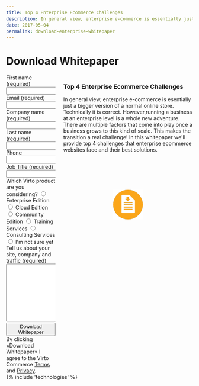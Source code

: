 ```yaml
---
title: Top 4 Enterprise Ecommerce Challenges
description: In general view, enterprise e-commerce is essentially just a bigger version of a normal online store. Technically it is correct. However,running a business at an enterprise level is a whole new adventure. There are multiple factors that come into play once a business grows to this kind of scale. This makes the transition a real challenge! In this whitepaper we'll provide top 4 challenges that enterprise ecommerce websites face and their best solutions.
date: 2017-05-04
permalink: download-enterprise-whitepaper
---
```

<div class="roadmap __responsive">
	<h1 class="head-title">Download Whitepaper</h1>
	<div class="columns">
		<div class="column">
			<div class="block">
                <form method="post">
                    <input id="Contact[Subject]" type="hidden" name="Contact[Subject]" value="Download Top 4 Enterprise Ecommerce Challenges Whitepaper" />
                    <input id="Contact[RedirectUrl]" type="hidden" name="Contact[RedirectUrl]" value="~/assets/files/enterprise-whitepaper.pdf" />
                    <div class="column">
                        <div class="control-group">
                            <label for="FullName">First name (required)</label>
                            <input id="Contact[FirstName]" tabindex="1" type="text" name="Contact[FirstName]" class="form-input" required="required" autocomplete="given-name" />
                        </div>
                        <div class="control-group">
                            <label for="Email">Email (required)</label>
                            <input id="Contact[Email]" tabindex="3" type="text" name="Contact[Email]" class="form-input" required="required" autocomplete="email" />
                        </div>
                        <div class="control-group">
                            <label for="CompanyName">Company name (required)</label>
                            <input id="Contact[CompanyName]" tabindex="5" type="text" name="Contact[CompanyName]" class="form-input" required="required" autocomplete="organization" />
                        </div>
                    </div>
                    <div class="column">
                        <div class="control-group">
                            <label for="LastName">Last name (required)</label>
                            <input id="Contact[LastName]" tabindex="2" type="text" name="Contact[LastName]" class="form-input" required="required" autocomplete="family-name" />
                        </div>
                        <div class="control-group">
                            <label for="Phone">Phone</label>
                            <input id="Contact[Phone]" type="tel" tabindex="4" name="Contact[Phone]" class="form-input" autocomplete="mobile" />
                        </div>
                        <div class="control-group">
                            <label for="JobTitle">Job Title (required)</label>
                            <input id="Contact[JobTitle]" type="text" tabindex="6" name="Contact[JobTitle]" class="form-input" required="required" autocomplete="organization-title" />
                        </div>
                    </div>
                    <div class="control-group">
                        <label for="SoftwareType">Which Virto product are you considering?</label>
                        <label><input id="Contact[SoftwareType][Enterprise]" tabindex="7" name="Contact[SoftwareType]" type="radio" value="Enterprise Edition" /> Enterprise Edition</label>
                        <label><input id="Contact[SoftwareType][Cloud]" name="Contact[SoftwareType]" type="radio" value="Cloud Edition" /> Cloud Edition</label>
                        <label><input id="Contact[SoftwareType][Community]" name="Contact[SoftwareType]" type="radio" value="Community" /> Community Edition</label>
                        <label><input id="Contact[SoftwareType][Training]" name="Contact[SoftwareType]" type="radio" value="Training" /> Training Services</label>
                        <label><input id="Contact[SoftwareType][Consulting]" name="Contact[SoftwareType]" type="radio" value="Consulting" /> Consulting Services</label>
                        <label><input id="Contact[SoftwareType][NotSure]" name="Contact[SoftwareType]" type="radio" value="Not Sure" /> I'm not sure yet</label>
                    </div>
                    <div class="control-group">
                        <label for="Message">Tell us about your site, company and traffic (required)</label>
                        <textarea id="Contact[Message]" rows="10" cols="30" name="Contact[Message]" class="form-text" required="required" tabindex="10"></textarea>
                    </div>
                    <div class="control-group">
                        <button type="submit" class="button fill" tabindex="11">Download Whitepaper</button>
                    </div>
                    <div class="control-group">
                        <label class="text-14">By clicking «Download Whitepaper» I agree to the Virto Commerce <a href="/terms">Terms</a> and <a href="/privacy">Privacy</a>.</label>
                    </div>
                </form>
			</div>
		</div>
		<div class="column">
			<div class="block">
				<h3>Top 4 Enterprise Ecommerce Challenges</h3>
				<p class="text">
                    In general view, enterprise e-commerce is esentially just a bigger version of a normal online store. Technically it is correct. However,running a business at an enterprise level is a whole new adventure. There are multiple factors that come into play once a business grows to this kind of scale. This makes the transition a real challenge! In this whitepaper we'll provide top 4 challenges that enterprise ecommerce websites face and their best solutions.
                </p>
				<p style="margin-top: 100px; text-align: center;">
					<img src="../assets/images/whitepaper-download.png" />
				</p>
			</div>
		</div>
	</div> 
</div>
{% include 'technologies' %}
